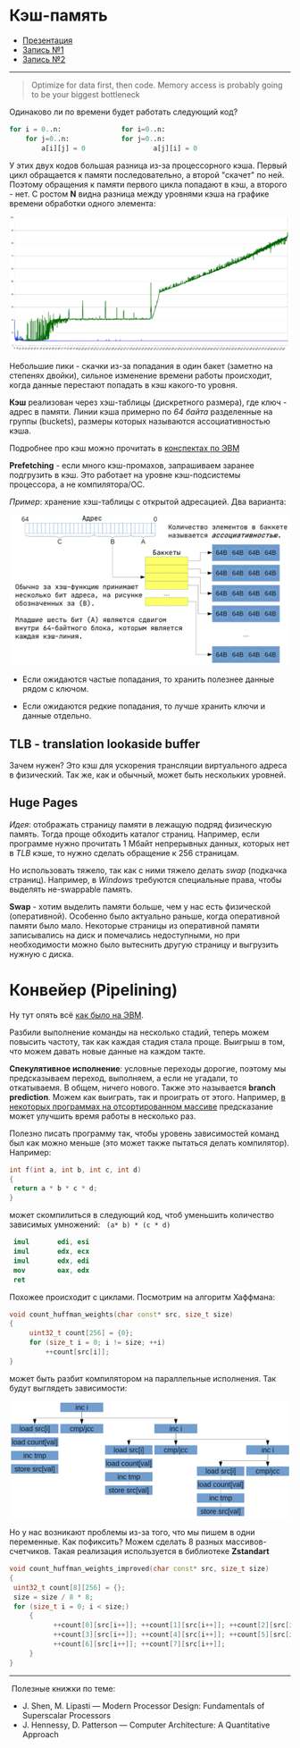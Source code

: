 # Кэш-память
- [Презентация](slides/lecture-3.pdf)
- [Запись №1](https://www.youtube.com/watch?v=6vlNFxpSENs)
- [Запись №2](https://www.youtube.com/watch?v=DddjrdCrCF8)
---
> Optimize for data first, then code. Memory access is probably going to be your biggest bottleneck

Одинаково ли по времени будет работать следующий код?

```python
for i = 0..n:				for i=0..n:
	for j=0..n:				for j=0..n:
		a[i][j] = 0 				a[j][i] = 0
```
У этих двух кодов большая разница из-за процессорного кэша. Первый цикл обращается к памяти последовательно, а второй "скачет" по ней. Поэтому обращения к памяти первого цикла попадают в кэш, а второго - нет. С ростом **N** видна разница между уровнями кэша на графике времени обработки одного элемента:

![Cache Hit Graph](./images/02.29_cache_hit_graph.png)

Небольшие пики - скачки из-за попадания в один бакет (заметно на степенях двойки), сильное изменение времени работы происходит, когда данные перестают попадать в кэш какого-то уровня.

**Кэш** реализован через хэш-таблицы (дискретного размера), где ключ - адрес в памяти.
Линии кэша примерно по *64 байта* разделенные на группы (buckets), размеры которых называются ассоциативностью кэша.

Подробнее про кэш  можно прочитать в [конспектах по ЭВМ](https://github.com/DespairedController/computer-architecture/blob/master/1_4/1_4.pdf) 

**Prefetching** - если много кэш-промахов, запрашиваем заранее подгрузить в кэш. Это работает на уровне кэш-подсистемы процессора, а не компилятора/ОС.

*Пример*: хранение хэш-таблицы с открытой адресацией. Два варианта: 

![Hash-Table](./images/02.29_hash_table.png)

- Если ожидаются частые попадания, то хранить полезнее данные рядом с ключом.

- Если ожидаются редкие попадания, то лучше хранить ключи и данные отдельно.

## TLB - translation lookaside buffer

Зачем нужен? Это кэш для ускорения трансляции виртуального адреса в физический. Так же, как и обычный, может быть нескольких уровней.

## Huge Pages

*Идея*: отображать страницу памяти в лежащую подряд физическую память. Тогда проще обходить каталог страниц. Например, если программе нужно прочитать 1 Мбайт непрерывных данных, которых нет в *TLB* кэше, то нужно сделать обращение к 256 страницам.

Но использовать тяжело, так как с ними тяжело делать *swap* (подкачка страниц). Например, в *Windows* требуются специальные права, чтобы выделять не-swappable память.

**Swap** - хотим выделить памяти больше, чем у нас есть физической (оперативной). Особенно было актуально раньше, когда оперативной памяти было мало. Некоторые страницы из оперативной памяти записывались на диск и помечались недоступными, но при необходимости можно было вытеснить другую страницу и выгрузить нужную с диска.


# Конвейер (Pipelining)

Ну тут опять всё [как было на ЭВМ](https://github.com/DespairedController/computer-architecture/blob/master/2_3-4/2_3-4.pdf).

Разбили выполнение команды на несколько стадий, теперь можем повысить частоту, так как каждая стадия стала проще. Выигрыш в том, что можем давать новые данные на каждом такте.

**Спекулятивное исполнение**: условные переходы дорогие, поэтому мы предсказываем переход, выполняем, а если не угадали, то откатываемя. В общем, ничего нового. Также это называется **branch prediction**.
Можем как выиграть, так и проиграть от этого. Например, [в некоторых программах на отсортированном массиве](https://stackoverflow.com/questions/11227809/why-is-processing-a-sorted-array-faster-than-processing-an-unsorted-array) предсказание может улучшить время работы в несколько раз.

Полезно писать программу так, чтобы уровень зависимостей команд был как можно меньше (это может также пытаться делать компилятор). Например:

```c++
int f(int a, int b, int c, int d)
{
 return a * b * c * d;
}
```

может скомпилиться в следующий код, чтоб уменьшить количество зависимых умножений:
` (a* b) * (c * d)`

```nasm
 imul		edi, esi
 imul		edx, ecx
 imul		edx, edi
 mov		eax, edx
 ret
```

Похожее происходит с циклами. Посмотрим на алгоритм Хаффмана:

 ```c++
void count_huffman_weights(char const* src, size_t size)
{
      uint32_t count[256] = {0};
      for (size_t i = 0; i != size; ++i)
          ++count[src[i]];
}
 ```

может быть разбит компилятором на параллельные исполнения. Так будут выглядеть зависимости:

![Dependencies](./images/02.29_dependencies.png)


Но у нас возникают проблемы из-за того, что мы пишем в одни переменные. Как пофиксить? Можем сделать 8 разных массивов-счетчиков. Такая реализация используется в библиотеке **Zstandart**

```c++
void count_huffman_weights_improved(char const* src, size_t size)
{
 uint32_t count[8][256] = {};
 size = size / 8 * 8;
 for (size_t i = 0; i < size;)
     {
           ++count[0][src[i++]]; ++count[1][src[i++]]; ++count[2][src[i++]];
           ++count[3][src[i++]]; ++count[4][src[i++]]; ++count[5][src[i++]];
           ++count[6][src[i++]]; ++count[7][src[i++]];
     }
}
```

-----------
​	Полезные книжки по теме:

- J. Shen, M. Lipasti — Modern Processor Design: Fundamentals of Superscalar Processors
- J. Hennessy, D. Patterson — Computer Architecture: A Quantitative Approach

